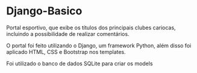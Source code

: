 # Django-Basico
 Portal esportivo, que exibe os títulos dos principais clubes cariocas, incluindo a possibilidade de realizar comentários.

O portal foi feito utilizando o Django, um framework Python, além disso foi aplicado HTML, CSS e Bootstrap nos templates.

Foi utilizado o banco de dados SQLite para criar os models
